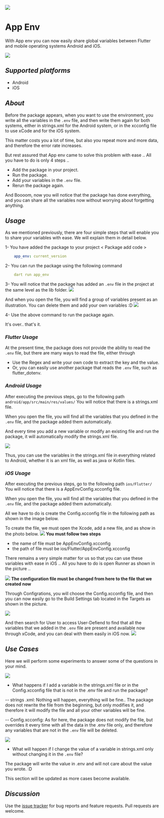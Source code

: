 ![](https://www7.0zz0.com/2023/07/13/22/729644482.jpg)
# App Env
With App env you can now easily share global variables between Flutter and mobile operating systems Android and iOS.

![](https://s11.gifyu.com/images/SWuTu.gif)
## _Supported platforms_
- Android
- iOS
## _About_
Before the package appears, when you want to use the environment, you write all the variables in the `.env` file, and then write them again for both systems, either in strings.xml for the Android system, or in the xcconfig file to use xCode and for the iOS system.

This matter costs you a lot of time, but also you repeat more and more data, and therefore the error rate increases.

But rest assured that App env came to solve this problem with ease .. All you have to do is only 4 steps ..
- Add the package in your project.
- Run the package.
- Add your variables in the `.env` file.
- Rerun the package again.

And Boooom, now you will notice that the package has done everything, and you can share all the variables now without worrying about forgetting anything.
## _Usage_
As we mentioned previously, there are four simple steps that will enable you to share your variables with ease. We will explain them in detail below.

1- You have added the package to your project
< Package add code >
```yml
    app_env: current_version
```

2- You can run the package using the following command
```yml
    dart run app_env
```
3- You will notice that the package has added an `.env` file in the project at the same level as the lib folder.
![](https://www.raed.net/img?id=254045)

And when you open the file, you will find a group of variables present as an illustration. You can delete them and add your own variables :D
![](https://www.raed.net/img?id=254051)

4- Use the above command to run the package again.

It's over.. that's it.
### _Flutter Usage_
At the present time, the package does not provide the ability to read the `.env` file, but there are many ways to read the file, either through

- Use the Regex and write your own code to extract the key and the value.
- Or, you can easily use another package that reads the `.env` file, such as flutter_dotenv.
### _Android Usage_
After executing the previous steps, go to the following path `android/app/src/main/res/values/` You will notice that there is a strings.xml file.

When you open the file, you will find all the variables that you defined in the `.env` file, and the package added them automatically.

And every time you add a new variable or modify an existing file and run the package, it will automatically modify the strings.xml file.

![](https://www.raed.net/img?id=254062)

Thus, you can use the variables in the strings.xml file in everything related to Android, whether it is an xml file, as well as java or Kotlin files.
### _iOS Usage_
After executing the previous steps, go to the following path `ios/Flutter/` You will notice that there is a AppEnvConfig.xcconfig file.

When you open the file, you will find all the variables that you defined in the `.env` file, and the package added them automatically.

All we have to do is create the Config.xcconfig file in the following path as shown in the image below.

To create the file, we must open the Xcode, add a new file, and as show in the photo below.
![](https://www.raed.net/img?id=254074)
**You must follow two steps**
- the name of file must be AppEnvConfig.xcconfig
- the path of file must be ios/Flutter/AppEnvConfig.xcconfig

There remains a very simple matter for us so that you can use these variables with ease in iOS .. All you have to do is open Runner as shown in the picture ..

![](https://www.raed.net/img?id=254086)
**The configuration file must be changed from here to the file that we created now**

Through Configrations, you will choose the Config.xcconfig file, and then you can now easily go to the Build Settings tab located in the Targets as shown in the picture.

![](https://www.raed.net/img?id=254086)

And then search for User to access User-Defiend to find that all the variables that we added in the `.env` file are present and available now through xCode, and you can deal with them easily in iOS now.
![](https://www.raed.net/img?id=254129)

## _Use Cases_
Here we will perform some experiments to answer some of the questions in your mind.

![](https://s12.gifyu.com/images/SWu3u.gif)
- What happens if I add a variable in the strings.xml file or in the Config.xcconfig file that is not in the .env file and run the package?

-- strings .xml: Nothing will happen, everything will be fine.. The package does not rewrite the file from the beginning, but only modifies it, and therefore it will modify the file and all your other variables will be fine.

-- Config.xcconfig: As for here, the package does not modify the file, but overrides it every time with all the data in the .env file only, and therefore any variables that are not in the `.env` file will be deleted.


![](https://s11.gifyu.com/images/SWu3Q.gif)
- What will happen if I change the value of a variable in strings.xml only without changing it in the `.env` file?

The package will write the value in .env and will not care about the value you wrote. :D

This section will be updated as more cases become available.
## _Discussion_
Use the [issue tracker](https://github.com/mohamedhaloka/app_env/issues) for bug reports and feature requests.
Pull requests are welcome.